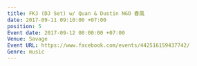 ```yaml
---
title: FKJ (DJ Set) w/ Quan & Dustin NGO 春風
date: 2017-09-11 09:10:00 +07:00
position: 5
Event date: 2017-09-12 00:00:00 +07:00
Venue: Savage
Event URL: https://www.facebook.com/events/442516159437742/
Genre: music
---
```


